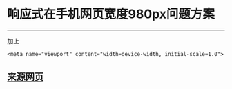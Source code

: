 # 响应式在手机网页宽度980px问题方案
---
加上

`<meta name="viewport" content="width=device-width, initial-scale=1.0">`

[来源网页](https://zhidao.baidu.com/question/2121091588418839307.html "响应式手机端效果")       
---